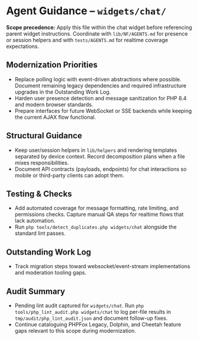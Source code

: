 # Agent Guidance – `widgets/chat/`

**Scope precedence:** Apply this file within the chat widget before referencing parent widget
instructions. Coordinate with `lib/NF/AGENTS.md` for presence or session helpers and with
`tests/AGENTS.md` for realtime coverage expectations.

## Modernization Priorities
- Replace polling logic with event-driven abstractions where possible. Document remaining legacy
  dependencies and required infrastructure upgrades in the Outstanding Work Log.
- Harden user presence detection and message sanitization for PHP 8.4 and modern browser standards.
- Prepare interfaces for future WebSocket or SSE backends while keeping the current AJAX flow
  functional.

## Structural Guidance
- Keep user/session helpers in `lib/helpers` and rendering templates separated by device context.
  Record decomposition plans when a file mixes responsibilities.
- Document API contracts (payloads, endpoints) for chat interactions so mobile or third-party clients
  can adopt them.

## Testing & Checks
- Add automated coverage for message formatting, rate limiting, and permissions checks. Capture
  manual QA steps for realtime flows that lack automation.
- Run `php tools/detect_duplicates.php widgets/chat` alongside the standard lint passes.

## Outstanding Work Log
- Track migration steps toward websocket/event-stream implementations and moderation tooling gaps.

## Audit Summary
- Pending lint audit captured for `widgets/chat`. Run `php tools/php_lint_audit.php widgets/chat` to log per-file results in `tmp/audit/php_lint_audit.json` and document follow-up fixes.
- Continue cataloguing PHPFox Legacy, Dolphin, and Cheetah feature gaps relevant to this scope during modernization.
